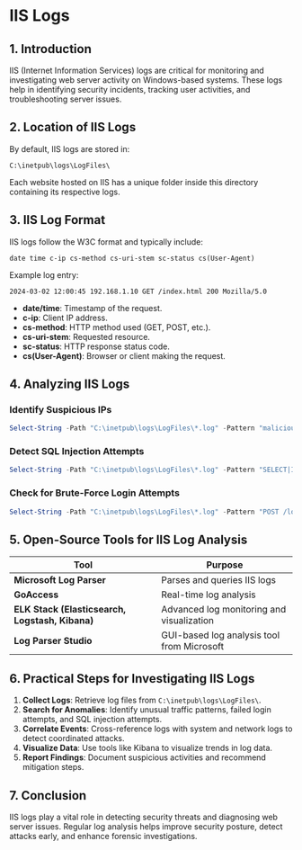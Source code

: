 # IIS Logs

## 1. Introduction
IIS (Internet Information Services) logs are critical for monitoring and investigating web server activity on Windows-based systems. These logs help in identifying security incidents, tracking user activities, and troubleshooting server issues.

## 2. Location of IIS Logs
By default, IIS logs are stored in:
```
C:\inetpub\logs\LogFiles\
```
Each website hosted on IIS has a unique folder inside this directory containing its respective logs.

## 3. IIS Log Format
IIS logs follow the W3C format and typically include:
```
date time c-ip cs-method cs-uri-stem sc-status cs(User-Agent)
```
Example log entry:
```
2024-03-02 12:00:45 192.168.1.10 GET /index.html 200 Mozilla/5.0
```
- **date/time**: Timestamp of the request.
- **c-ip**: Client IP address.
- **cs-method**: HTTP method used (GET, POST, etc.).
- **cs-uri-stem**: Requested resource.
- **sc-status**: HTTP response status code.
- **cs(User-Agent)**: Browser or client making the request.

## 4. Analyzing IIS Logs
### Identify Suspicious IPs
```powershell
Select-String -Path "C:\inetpub\logs\LogFiles\*.log" -Pattern "malicious_ip"
```

### Detect SQL Injection Attempts
```powershell
Select-String -Path "C:\inetpub\logs\LogFiles\*.log" -Pattern "SELECT|INSERT|DROP"
```

### Check for Brute-Force Login Attempts
```powershell
Select-String -Path "C:\inetpub\logs\LogFiles\*.log" -Pattern "POST /login"
```

## 5. Open-Source Tools for IIS Log Analysis
| Tool | Purpose |
|------|---------|
| **Microsoft Log Parser** | Parses and queries IIS logs |
| **GoAccess** | Real-time log analysis |
| **ELK Stack (Elasticsearch, Logstash, Kibana)** | Advanced log monitoring and visualization |
| **Log Parser Studio** | GUI-based log analysis tool from Microsoft |

## 6. Practical Steps for Investigating IIS Logs
1. **Collect Logs**: Retrieve log files from `C:\inetpub\logs\LogFiles\`.
2. **Search for Anomalies**: Identify unusual traffic patterns, failed login attempts, and SQL injection attempts.
3. **Correlate Events**: Cross-reference logs with system and network logs to detect coordinated attacks.
4. **Visualize Data**: Use tools like Kibana to visualize trends in log data.
5. **Report Findings**: Document suspicious activities and recommend mitigation steps.

## 7. Conclusion
IIS logs play a vital role in detecting security threats and diagnosing web server issues. Regular log analysis helps improve security posture, detect attacks early, and enhance forensic investigations.
